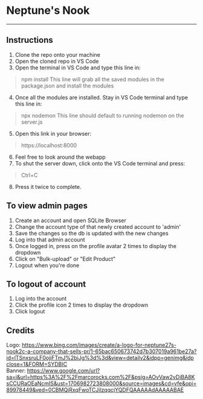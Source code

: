 # Neptune's Nook
---
## Instructions
1. Clone the repo onto your machine
2. Open the cloned repo in VS Code
3. Open the terminal in VS Code and type this line in:
>npm install
>This line will grab all the saved modules in the package.json and install the modules
4. Once all the modules are installed. Stay in VS Code terminal and type this line in:
>npx nodemon
>This line should default to running nodemon on the server.js
5. Open this link in your browser:
>https://localhost:8000
6. Feel free to look around the webapp
7. To shut the server down, click onto the VS Code terminal and press:
>Ctrl+C
8. Press it twice to complete.

## To view admin pages
1. Create an account and open SQLite Browser 
2. Change the account type of that newly created account to 'admin'
3. Save the changes so the db is updated with the new changes
4. Log into that admin account
5. Once logged in, press on the profile avatar 2 times to display the dropdown
6. Click on "Bulk-upload" or "Edit Product"
7. Logout when you're done

## To logout of account
1. Log into the account
2. Click the profile icon 2 times to display the dropdown
3. Click logout

## Credits
Logo: https://www.bing.com/images/create/a-logo-for-neptune27s-nook2c-a-company-that-sells-pr/1-65bac650673742d7b307019a961be27a?id=lTSnxsruLF0ojiFTmJ%2biJg%3d%3d&view=detailv2&idpp=genimg&idpclose=1&FORM=SYDBIC <br>
Banner: https://www.google.com/url?sa=i&url=https%3A%2F%2Fmarcorocks.com%2F&psig=AOvVaw2vDiBA8KsCCURaOEaNcmIS&ust=1706982723808000&source=images&cd=vfe&opi=89978449&ved=0CBMQjRxqFwoTCJilzqqcjYQDFQAAAAAdAAAAABAE <br>